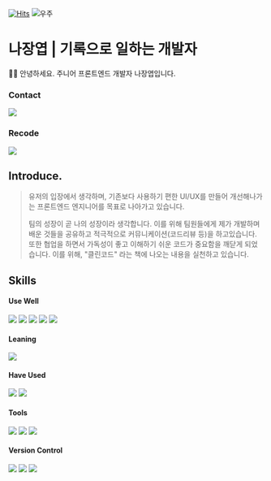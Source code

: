 [![Hits](https://hits.seeyoufarm.com/api/count/incr/badge.svg?url=https%3A%2F%2Fgithub.com%2Fkaydennna92&count_bg=%23EE3F72&title_bg=%2363C0F0&icon=mailchimp.svg&icon_color=%23000000&title=Visitors&edge_flat=false)](https://hits.seeyoufarm.com)
![우주](https://user-images.githubusercontent.com/50413112/105368338-c5250000-5c44-11eb-9a01-5a8c95186bba.jpg)
# 나장엽 | 기록으로 일하는 개발자
🤚🏻 안녕하세요. 주니어 프론트엔드 개발자 나장엽입니다.

<div>
  <div>
    <h3>Contact</h3>
    <a href='mailto:kaydenna92@gmail.com'><img src="https://img.shields.io/badge/Gmail-EA4335?style=flat&logo=Gmail&logoColor=white"></a>
  </div>
  <div>
    <h3>Recode</h3>
    <a href="https://velog.io/@kaydennna92"> <img src="https://img.shields.io/badge/Velog-20C997?style=flat&logo=Velog&logoColor=white"></a>
  </div>
</div>


## Introduce.
> 유저의 입장에서 생각하며, 기존보다 사용하기 편한 UI/UX를 만들어 개선해나가는 프론트엔드 엔지니어를 목표로 나아가고 있습니다.
> 
> 팀의 성장이 곧 나의 성장이라 생각합니다. 
> 이를 위해 팀원들에게 제가 개발하며 배운 것들을 공유하고 적극적으로 커뮤니케이션(코드리뷰 등)을 하고있습니다.
> 또한 협업을 하면서 가독성이 좋고 이해하기 쉬운 코드가 중요함을 깨닫게 되었습니다.
> 이를 위해, "클린코드" 라는 책에 나오는 내용을 실천하고 있습니다.

## Skills
<div>
  <div>
    <div>
      <h4> Use Well </h4>
      <img src="https://img.shields.io/badge/JavaScript-F7DF1E?style=flat&logo=javascript&logoColor=white">
      <img src="https://img.shields.io/badge/React-61DAFB?style=flat&logo=React&logoColor=white">
      <img src="https://img.shields.io/badge/HTML5-E34F26?style=flat&logo=HTML5&logoColor=white">
      <img src="https://img.shields.io/badge/CSS3-1572B6?style=flat&logo=CSS3&logoColor=white">
      <img src="https://img.shields.io/badge/Axios-5A29E4?style=flat&logo=Axios&logoColor=white">
    </div>
    <div>
      <h4> Leaning </h4>
      <img src="https://img.shields.io/badge/TypeScript-3178C6?style=flat&logo=TypeScript&logoColor=white">
    </div>
    <div>
      <h4> Have Used </h4>
      <img src="https://img.shields.io/badge/Redux-764ABC?style=flat&logo=Redux&logoColor=white">
      <img src="https://img.shields.io/badge/Vue.js-4FC08D?style=flat&logo=Vue.js&logoColor=white">
    </div>
  </div>
  <div>
    <h4> Tools </h4>
    <img src="https://img.shields.io/badge/Jira-0052CC?style=flat&logo=Jira&logoColor=white">
    <img src="https://img.shields.io/badge/Notion-000000?style=flat&logo=Notion&logoColor=white">
    <img src="https://img.shields.io/badge/Figma-F24E1E?style=flat&logo=Figma&logoColor=white">
  </div>
  <div>
    <h4> Version Control</h4>
    <img src="https://img.shields.io/badge/Git-F05032?style=flat&logo=Git&logoColor=white">
    <img src="https://img.shields.io/badge/GitHub-181717?style=flat&logo=GitHub&logoColor=white">
    <img src="https://img.shields.io/badge/GitLab-FC6D26?style=flat&logo=GitLab&logoColor=white">
  </div>
</div>
